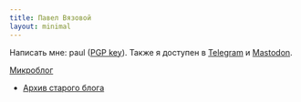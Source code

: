 ```yaml
---
title: Павел Вязовой
layout: minimal
---
```


Написать мне: <span class="hiddenmail">paul</span> ([PGP key][pgp]). Также я доступен в [Telegram][telegram] и [Mastodon][mastodon].

[Микроблог][unixway]

- [Архив старого блога](/blog/)

[mastodon]: https://fosstodon.org/@paulelms "Mastodon"
[telegram]: https://telegram.me/paulelms "Telegram"
[unixway]: https://t.me/elmspro "Микроблог"
[discord]:  "Discord"
[pgp]: /files/key.asc "PGP/GPG key"
[github]: http://github.com/paulelms "Github"
[vk]: https://vk.com/paulelms "Vk"
[playwithkids]: http://playwithkids.ru "PlayWithKids"